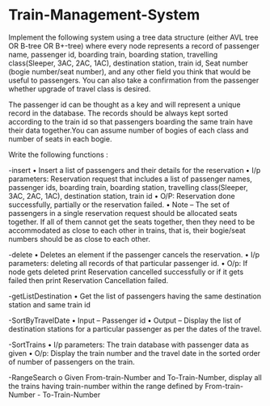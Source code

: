 # Train-Management-System

Implement the following system using a tree data structure (either AVL tree OR B-tree OR B+-tree) where every node represents a record of passenger name, passenger id, boarding train, boarding station, travelling class(Sleeper, 3AC, 2AC, 1AC), destination station, train id, Seat number (bogie number/seat number), and any other field you think that would be useful to passengers. You can also take a confirmation from the passenger whether upgrade of travel class is desired. 

The passenger id can be thought as a key and will represent a unique record in the database. The records should be always kept sorted according to the train id so that passengers boarding the same train have their data together.You can assume number of bogies of each class and number of seats in each bogie. 


Write the following functions : 

-insert
  • Insert a list of passengers and their details for the reservation
  • I/p parameters: Reservation request that includes a list of passenger names, passenger ids, boarding train, boarding station, travelling class(Sleeper, 3AC, 2AC,
  1AC), destination station, train id
  • O/P: Reservation done successfully, partially or the reservation failed.
  • Note – The set of passengers in a single reservation request should be allocated seats together. If all of them cannot get the seats together, then they need to be
  accommodated as close to each other in trains, that is, their bogie/seat numbers should be as close to each other.
  
-delete
  • Deletes an element if the passenger cancels the reservation.
  • I/p parameters: deleting all records of that particular passenger id.
  • O/p: If node gets deleted print Reservation cancelled successfully or if it gets failed then print Reservation Cancellation failed.
  
-getListDestination
  • Get the list of passengers having the same destination station and same train id
  
-SortByTravelDate
  • Input – Passenger id 
  • Output – Display the list of destination stations for a particular passenger as per the dates of the travel.
  
-SortTrains
  • I/p parameters: The train database with passenger data as given
  • O/p: Display the train number and the travel date in the sorted order of number of passengers on the train. 
  
-RangeSearch 
  o Given From-train-Number and To-Train-Number, display all the trains having train-number within the range defined by From-train-Number - To-Train-Number
